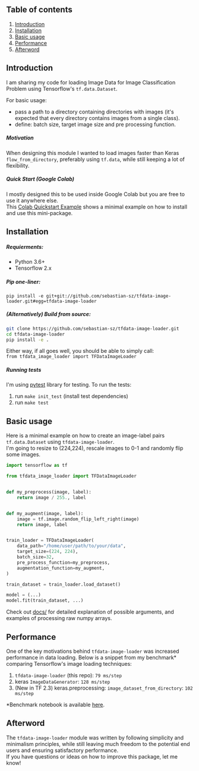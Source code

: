 ## Table of contents
  
1. [Introduction](#introduction)
2. [Installation](#installation)
3. [Basic usage](#basic-usage)
4. [Performance](#performance)
5. [Afterword](#afterword)

## Introduction
I am sharing my code for loading Image Data for Image Classification Problem using Tensorflow's `tf.data.Dataset`.  

For basic usage:
 * pass a path to a directory containing directories with images (it's expected that 
every directory contains images from a single class).
 * define: batch size, target image size and pre processing function.    

##### Motivation
When designing this module I wanted to load images faster than Keras `flow_from_directory`, preferably 
using `tf.data`, while still keeping a lot of flexibility.

##### Quick Start (Google Colab) 
I mostly designed this to be used inside Google Colab but you are free to use it anywhere else.  
This [Colab Quickstart Example](https://colab.research.google.com/drive/11Qpe8zJB6qjO4oAqQASzDHe0r0yP9sok) shows a minimal example on how to install and use this mini-package.

## Installation
##### Requierments:
 * Python 3.6+
 * Tensorflow 2.x

##### Pip one-liner:
`pip install -e git+git://github.com/sebastian-sz/tfdata-image-loader.git#egg=tfdata-image-loader`

##### (Alternatively) Build from source:
```bash
git clone https://github.com/sebastian-sz/tfdata-image-loader.git   
cd tfdata-image-loader
pip install -e .
```
Either way, if all goes well, you should be able to simply call:  
`from tfdata_image_loader import TFDataImageLoader`

##### Running tests
I'm using [pytest](https://docs.pytest.org/en/latest/) library for testing. To run the tests:  
1. run `make init_test` (install test dependencies)
2. run `make test`

## Basic usage
Here is a minimal example on how to create an image-label pairs `tf.data.Dataset` using `tfdata-image-loader`.  
I'm going to resize to (224,224), rescale images to 0-1 and randomly flip some images.

```python
import tensorflow as tf

from tfdata_image_loader import TFDataImageLoader


def my_preprocess(image, label):
    return image / 255., label


def my_augment(image, label):
    image = tf.image.random_flip_left_right(image)
    return image, label


train_loader = TFDataImageLoader(
    data_path="/home/user/path/to/your/data",
    target_size=(224, 224),
    batch_size=32,
    pre_process_function=my_preprocess,
    augmentation_function=my_augment,
)

train_dataset = train_loader.load_dataset()

model = (...)
model.fit(train_dataset, ...)
```
Check out [docs/](https://github.com/sebastian-sz/tfdata-image-loader/tree/master/docs
) for detailed explanation of possible arguments, and examples of processing raw numpy
 arrays.


## Performance
One of the key motivations behind `tfdata-image-loader` was increased performance in data loading.
Below is a snippet from my benchmark* comparing Tensorflow's image loading techniques:
1. `tfdata-image-loader` (this repo): `79 ms/step`
2. keras `ImageDataGenerator`: `128 ms/step`
3. (New in TF 2.3) keras.preprocessing: `image_dataset_from_directory`: `102 ms/step` 

*Benchmark notebook is available [here](https://colab.research.google.com/drive/1tsVqYcb_FE5pfAilG8Bybzbqkl5Mo5Zn?usp=sharing).  
  
## Afterword
The `tfdata-image-loader` module was written by following simplicity and minimalism principles, while still leaving much 
freedom to the potential end users and ensuring satisfactory performance.  
If you have questions or ideas on how to improve this package, let me know!
